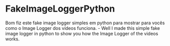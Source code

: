 # FakeImageLoggerPython
Bom fiz este fake image logger simples em python para mostrar para vocês como o Image Logger dos vídeos funciona. -  Well I made this simple fake image logger in python to show you how the Image Logger of the videos works.
